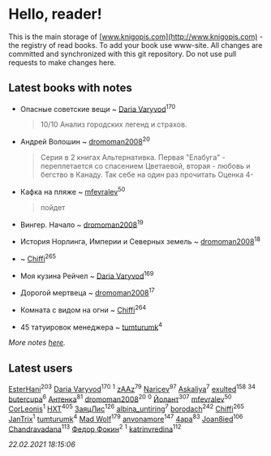 # Hello, reader!
This is the main storage of [www.knigopis.com](http://www.knigopis.com) - the registry of read books.
To add your book use www-site. All changes are committed and synchronized with this git repository.
Do not use pull requests to make changes here.


## Latest books with notes
* Опасные советские вещи ~ [Daria Varyvod](users/829/829893410524253-facebook)<sup>170</sup>
    > 10/10 Анализ городских легенд и страхов.

* Андрей Волошин ~ [dromoman2008](users/444/44461886-yandex)<sup>20</sup>
    > Серия в 2 книгах
    > Альтернативка. Первая "Елабуга" - переплетается со спасением Цветаевой, вторая - любовь и бегство в Канаду. Так себе на один раз прочитать
    > Оценка 4-

* Кафка на пляже ~ [mfevralev](users/140/140966150-vkontakte)<sup>50</sup>
    > пойдет

* Вингер. Начало ~ [dromoman2008](users/444/44461886-yandex)<sup>19</sup>

* История Норлинга, Империи и Северных земель ~ [dromoman2008](users/444/44461886-yandex)<sup>18</sup>

*  ~ [Chiffi](users/105/105831994080785626680-google)<sup>265</sup>

* Моя кузина Рейчел ~ [Daria Varyvod](users/829/829893410524253-facebook)<sup>169</sup>

* Дорогой мертвеца ~ [dromoman2008](users/444/44461886-yandex)<sup>17</sup>

* Комната с видом на огни ~ [Chiffi](users/105/105831994080785626680-google)<sup>264</sup>

* 45 татуировок менеджера ~ [tumturumk](users/135/135685382-vkontakte)<sup>4</sup>


_More notes [here](latest_books_with_notes.md)._


## Latest users
[EsterHani](users/305/30558181-vkontakte)<sup>203</sup> 
[Daria Varyvod](users/829/829893410524253-facebook)<sup>170</sup> 
[](users/107/107186214049884880219-google)<sup>1</sup> 
[zAAz](users/202/202248233-vkontakte)<sup>79</sup> 
[Naricev](users/107/107090515204537133928-google)<sup>97</sup> 
[Askaliya](users/326/326783541-vkontakte)<sup>7</sup> 
[exulted](users/100/100599204551896265722-google)<sup>158</sup> 
[](users/153/1537586159620888-facebook)<sup>34</sup> 
[butercupa](users/193/193697993-vkontakte)<sup>6</sup> 
[Антенка](users/118/118158645037334943900-google)<sup>81</sup> 
[dromoman2008](users/444/44461886-yandex)<sup>20</sup> 
[](users/178/178095973-vkontakte)<sup>0</sup> 
[Йолант](users/104/104690883692185089260-google)<sup>307</sup> 
[mfevralev](users/140/140966150-vkontakte)<sup>50</sup> 
[CorLeonis](users/107/107066996909968062694-googleplus)<sup>1</sup> 
[HXT](users/100/100002563462782-facebook)<sup>405</sup> 
[ЗаяцЛис](users/112/112388384595246311466-google)<sup>126</sup> 
[albina_untiring](users/257/2579695-vkontakte)<sup>7</sup> 
[borodach](users/157/15706320-vkontakte)<sup>242</sup> 
[Chiffi](users/105/105831994080785626680-google)<sup>265</sup> 
[JanTrix](users/104/104939911619996338742-google)<sup>1</sup> 
[tumturumk](users/135/135685382-vkontakte)<sup>4</sup> 
[Mad Wolf](users/947/94738840-vkontakte)<sup>179</sup> 
[anvonamore](users/595/5957175-vkontakte)<sup>147</sup> 
[4apa](users/117/117392596378069249667-google)<sup>83</sup> 
[Joan8ied](users/240/2401650-vkontakte)<sup>106</sup> 
[Chandravadana](users/105/105866022348292919948-google)<sup>113</sup> 
[Федор Фокин](users/156/156773887861822636-mailru)<sup>2</sup> 
[](users/186/186567618-vkontakte)<sup>1</sup> 
[katrinvredina](users/233/2336755-vkontakte)<sup>112</sup> 


_22.02.2021 18:15:06_
